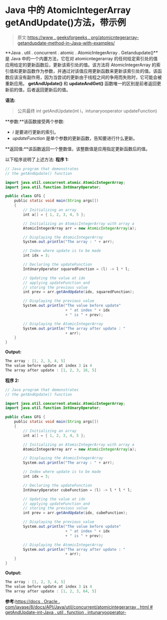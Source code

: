 # Java 中的 AtomicIntegerArray getAndUpdate()方法，带示例

> 原文:[https://www . geeksforgeeks . org/atomicntegerarray-getandupdate-method-in-Java-with-examples/](https://www.geeksforgeeks.org/atomicintegerarray-getandupdate-method-in-java-with-examples/)

**Java . util . concurrent . atomic . AtomicIntegerArray . Getandupdate()**是 Java 中的一个内置方法，它在对 atomicntegerarray 的任何给定索引处的值应用给定的更新函数后，更新该索引处的值。该方法将 AtomicIntegerArray 的索引值和更新函数作为参数，并通过对该值应用更新函数来更新该索引处的值。该函数应该没有副作用，因为当尝试的更新由于线程之间的争用而失败时，它可能会被重新应用。 **getAndUpdate()** 和 **updateAndGet()** 函数唯一的区别是前者返回更新前的值，后者返回更新后的值。

**语法:**

> 公共最终 int getAndUpdate(int i，intunaryooperator updateFunction)

 **参数:**该函数接受两个参数:

*   *i* 是要进行更新的索引。
*   *updateFunction* 是单个参数的更新函数，告知要进行什么更新。

**返回值:**该函数返回一个整数值，该整数值是应用指定更新函数后的值。

以下程序说明了上述方法:
**程序 1:**

```java
// Java program that demonstrates
// the getAndUpdate() function

import java.util.concurrent.atomic.AtomicIntegerArray;
import java.util.function.IntUnaryOperator;

public class GFG {
    public static void main(String args[])
    {
        // Initializing an array
        int a[] = { 1, 2, 3, 4, 5 };

        // Initializing an AtomicIntegerArray with array a
        AtomicIntegerArray arr = new AtomicIntegerArray(a);

        // Displaying the AtomicIntegerArray
        System.out.println("The array : " + arr);

        // Index where update is to be made
        int idx = 3;

        // Declaring the updateFunction
        IntUnaryOperator squaredFunction = (l) -> l * l;

        // Updating the value at idx
        // applying updateFunction and
        // storing the previous value
        int prev = arr.getAndUpdate(idx, squaredFunction);

        // Displaying the previous value
        System.out.println("The value before update"
                           + " at index " + idx
                           + " is " + prev);

        // Displaying the AtomicIntegerArray
        System.out.println("The array after update : "
                           + arr);
    }
}
```

**Output:**

```java
The array : [1, 2, 3, 4, 5]
The value before update at index 3 is 4
The array after update : [1, 2, 3, 16, 5]

```

**程序 2:**

```java
// Java program that demonstrates
// the getAndUpdate() function

import java.util.concurrent.atomic.AtomicIntegerArray;
import java.util.function.IntUnaryOperator;

public class GFG {
    public static void main(String args[])
    {
        // Initializing an array
        int a[] = { 1, 2, 3, 4, 5 };

        // Initializing an AtomicIntegerArray with array a
        AtomicIntegerArray arr = new AtomicIntegerArray(a);

        // Displaying the AtomicIntegerArray
        System.out.println("The array : " + arr);

        // Index where update is to be made
        int idx = 3;

        // Declaring the updateFunction
        IntUnaryOperator cubeFunction = (l) -> l * l * l;

        // Updating the value at idx
        // applying updateFunction and
        // storing the previous value
        int prev = arr.getAndUpdate(idx, cubeFunction);

        // Displaying the previous value
        System.out.println("The value before update"
                           + " at index " + idx
                           + " is " + prev);

        // Displaying the AtomicIntegerArray
        System.out.println("The array after update : "
                           + arr);
    }
}
```

**Output:**

```java
The array : [1, 2, 3, 4, 5]
The value before update at index 3 is 4
The array after update : [1, 2, 3, 64, 5]

```

**参考:**[https://docs . Oracle . com/javase/8/docs/API/Java/util/concurrent/atomicintegerarray . html # getAndUpdate-int-Java . util . function . intunaryooperator-](https://docs.oracle.com/javase/8/docs/api/java/util/concurrent/atomic/AtomicIntegerArray.html#getAndUpdate-int-java.util.function.IntUnaryOperator-)